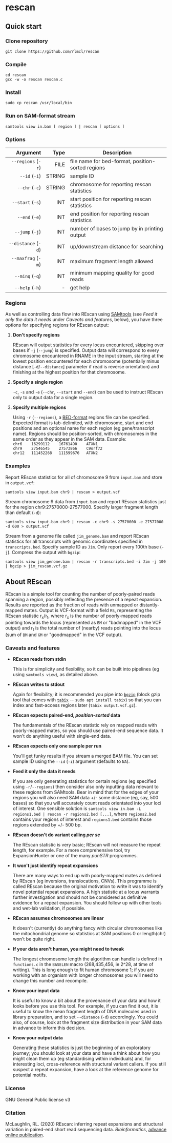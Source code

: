 # rescan

## Quick start
### Clone repository
```
git clone https://github.com/rlmcl/rescan
```

### Compile
```
cd rescan
gcc -w -o rescan rescan.c
```

### Install
```
sudo cp rescan /usr/local/bin
```

### Run on SAM-format stream
```
samtools view in.bam [ region ] | rescan [ options ] 
```

### Options
| Argument 				| Type	| Description										|
| --------------------:	| ----: | ------------------------------------------------- |
| `--regions` (`-r`)	| FILE  | file name for bed-format, position-sorted regions |
| `--id` (`-i`)			| STRING| sample ID 										|
| `--chr` (`-c`)		| STRING| chromosome for reporting rescan statistics 		|
| `--start` (`-s`)		| INT   | start position for reporting rescan statistics	|
| `--end` (`-e`)		| INT   | end position for reporting rescan statistics		|
| `--jump` (`-j`)		| INT   | number of bases to jump by in printing output 	|	
| `--distance` (`-d`)	| INT 	| up/downstream distance for searching 				|
| `--maxfrag` (`-m`)	| INT 	| maximum fragment length allowed 					|
| `--minq` (`-q`)		| INT 	| minimum mapping quality for good reads 			|
| `--help` (`-h`)		| -		| get help			 								|

### Regions
As well as controlling data flow into REscan using [SAMtools](http://www.htslib.org/doc/samtools.html) (see *Feed it only the data it needs* under *Caveats and features*, below), you have three options for specifying regions for REscan output:

1. **Don't specify regions**

   REscan will output statistics for every locus encountered, skipping over bases if `-j` (`--jump`) is specified. Output data will correspond to every chromosome encountered in RNAME in the input stream, starting at the lowest position encountered for each chromosome (potentially minus distance \[`-d`/`--distance`\] parameter if read is reverse orientation) and finishing at the highest position for that chromosome.
   
2. **Specify a single region**

   `-c`, `-s` and `-e` (`--chr`, `--start` and `--end`) can be used to instruct REscan only to output data for a single region.
   
3. **Specify multiple regions**

   Using `-r` (`--regions`), a [BED-format](https://en.wikipedia.org/wiki/BED_(file_format)) regions file can be specified. Expected format is tab-delimited, with chromosome, start and end positions and an optional name for each region (eg gene/transcript name). Regions should be position-sorted, with chromosomes in the same order as they appear in the SAM data. Example:  
   `chr6	16299112	16761490	ATXN1`  
   `chr9	27546545	27573866	C9orf72`  
   `chr12	111452268	111599676	ATXN2`  

### Examples

Report REscan statistics for all of chromosome 9 from `input.bam` and store in `output.vcf`:
```
samtools view input.bam chr9 | rescan > output.vcf
```
Stream chromosome 9 data from `input.bam` and report REscan statistics just for the region chr9:27570000-27577000. Specify larger fragment length than default (`-d`):
```
samtools view input.bam chr9 | rescan -c chr9 -s 27570000 -e 27577000 -d 600 > output.vcf
```
Stream from a genome file called `jim_genome.bam` and report REscan statistics for all transcripts with genomic coordinates specified in `transcripts.bed`. Specify sample ID as `Jim`. Only report every 100th base (`-j`). Compress the output with `bgzip`:

```
samtools view jim_genome.bam | rescan -r transcripts.bed -i Jim -j 100 | bgzip > jim_rescan.vcf.gz
```

## About REscan
REscan is a simple tool for counting the number of poorly-paired reads spanning a region, possibly reflecting the presence of a repeat expansion. Results are reported as the fraction of reads with unmapped or distantly-mapped mates. Output is VCF-format with a field `RS`, representing the REscan statistic r<sub>x</sub>/r<sub>t</sub>, where r<sub>x</sub> is the number of poorly-mapped reads pointing towards the locus (represented as `BM` or "badmapped" in the VCF output) and r<sub>t</sub> is the total number of (nearby) reads pointing into the locus (sum of `BM` and `GM` or "goodmapped" in the VCF output).

### Caveats and features

- **REscan reads from stdin**

   This is for simplicity and flexibility, so it can be built into pipelines (eg using `samtools view`), as detailed above.

- **REscan writes to stdout**

   Again for flexibility; it is recommended you pipe into [`bgzip`](http://www.htslib.org/doc/bgzip.html) (block gzip tool that comes with [`tabix`](http://www.htslib.org/doc/tabix.html) -- `sudo apt install tabix`) so that you can index and fast-access regions later (`tabix output.vcf.gz`).

- **REscan expects paired-end, _position-sorted_ data**

   The fundamentals of the REscan statistic rely on mapped reads with poorly-mapped mates, so you should use paired-end sequence data. It won't do anything useful with single-end data.

- **REscan expects only one sample per run**

   You'll get funky results if you stream a merged BAM file. You can set sample ID using the `--id` (`-i`) argument (defaults to `NA`).
   
- **Feed it only the data it needs**

   If you are only generating statistics for certain regions (eg specified using `-r`/`--regions`) then consider also only inputting data relevant to these regions from SAMtools. Bear in mind that for the edges of your regions you will also need SAM data +/- some distance (eg, say, 500 bases) so that you will accurately count reads orientated into your loci of interest. One sensible solution is `samtools view in.bam -L regions1.bed | rescan -r regions2.bed [...]`, where `regions2.bed` contains your regions of interest and `regions1.bed` contains those regions extended by +/- 500 bp.

- **REscan doesn't do variant calling _per se_**

   The REscan statistic is very basic; REscan will not measure the repeat length, for example. For a more comprehensive tool, try ExpansionHunter or one of the many _punSTR_ programmes.

- **It won't just identify repeat expansions**

   There are many ways to end up with poorly-mapped mates as defined by REscan (eg inversions, translocations, CNVs). This programme is called REscan because the original motivation to write it was to identify novel potential repeat expansions. A high statistic at a locus warrants further investigation and should not be considered as definitive evidence for a repeat expansion. You should follow up with other tools and wet-lab validation, if possible.

- **REscan assumes chromosomes are linear**

   It doesn't (currently) do anything fancy with circular chromosomes like the mitochondrial genome so statistics at SAM positions 0 or length(chr) won't be quite right.

- **If your data aren't human, you might need to tweak**

   The longest chromosome length the algorithm can handle is defined in `functions.c` in the `BASELEN` macro (268,435,456, ie 2^28, at time of writing). This is long enough to fit human chromosome 1; if you are working with an organism with longer chromosomes you will need to change this number and recompile.

- **Know your input data**

   It is useful to know a bit about the provenance of your data and how it looks before you use this tool. For example, if you can find it out, it is useful to know the mean fragment length of DNA molecules used in library preparation, and to set `--distance` (`-d`) accordingly. You could also, of course, look at the fragment size distribution in your SAM data in advance to inform this decision.

- **Know your output data**

   Generating these statistics is just the beginning of an exploratory journey; you should look at your data and have a think about how you might clean them up (eg standardising within individuals) and, for interesting loci, cross-reference with structural variant callers. If you still suspect a repeat expansion, have a look at the reference genome for potential motifs.

### License
GNU General Public license v3

### Citation
McLaughlin, RL. (2020) REscan: inferring repeat expansions and structural variation in paired-end short read sequencing data. _Bioinformatics_, [advance online publication](https://academic.oup.com/bioinformatics/advance-article-abstract/doi/10.1093/bioinformatics/btaa753/5897410).
